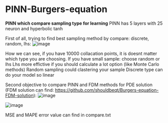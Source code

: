# PINN-Burgers-equation
**PINN which compare sampling type for learning**
PINN has 5 layers with 25 neuron and hyperbolic tanh

First of all, trying to find best sampling method by compare: discrete, random, lhs:
![image](https://github.com/user-attachments/assets/8c2bd328-9dca-48a5-9f65-02b67fbdb533)

How we can see, if you have 10000 collacation points, it is doesnt matter which type you are choosing. 
If you have small sample: choose random or lhs
Lhs more effictive if you should calculate a  lot option (like Monte Carlo methods)
Random sampling could clastering your sample
Discrete type can do your model so linear

Second objective to compare PINN and FDM methods for PDE solution (FDM solution can find: https://github.com/shouldbeqt/Burgers-equation-FDM-solution):
![image](https://github.com/user-attachments/assets/ec8b7cdf-8db5-437d-9dbb-07619bac6fd4)

![image](https://github.com/user-attachments/assets/fa798520-b606-4850-b0ae-df1cfac02956)

MSE and MAPE error value can find in compare.txt
